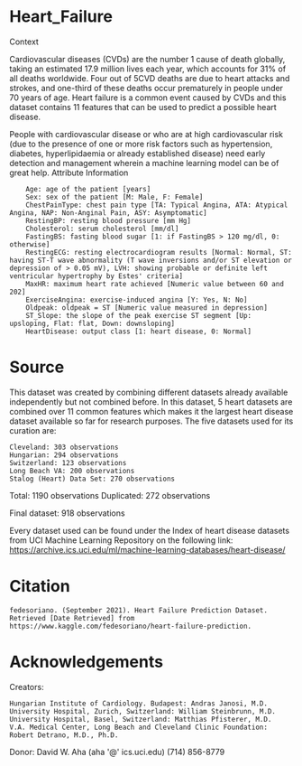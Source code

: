# Heart_Failure
 
Context

Cardiovascular diseases (CVDs) are the number 1 cause of death globally, taking an estimated 17.9 million lives each year, which accounts for 31% of all deaths worldwide. Four out of 5CVD deaths are due to heart attacks and strokes, and one-third of these deaths occur prematurely in people under 70 years of age. Heart failure is a common event caused by CVDs and this dataset contains 11 features that can be used to predict a possible heart disease.

People with cardiovascular disease or who are at high cardiovascular risk (due to the presence of one or more risk factors such as hypertension, diabetes, hyperlipidaemia or already established disease) need early detection and management wherein a machine learning model can be of great help.
Attribute Information

        Age: age of the patient [years]
        Sex: sex of the patient [M: Male, F: Female]
        ChestPainType: chest pain type [TA: Typical Angina, ATA: Atypical Angina, NAP: Non-Anginal Pain, ASY: Asymptomatic]
        RestingBP: resting blood pressure [mm Hg]
        Cholesterol: serum cholesterol [mm/dl]
        FastingBS: fasting blood sugar [1: if FastingBS > 120 mg/dl, 0: otherwise]
        RestingECG: resting electrocardiogram results [Normal: Normal, ST: having ST-T wave abnormality (T wave inversions and/or ST elevation or depression of > 0.05 mV), LVH: showing probable or definite left ventricular hypertrophy by Estes' criteria]
        MaxHR: maximum heart rate achieved [Numeric value between 60 and 202]
        ExerciseAngina: exercise-induced angina [Y: Yes, N: No]
        Oldpeak: oldpeak = ST [Numeric value measured in depression]
        ST_Slope: the slope of the peak exercise ST segment [Up: upsloping, Flat: flat, Down: downsloping]
        HeartDisease: output class [1: heart disease, 0: Normal]



# Source

This dataset was created by combining different datasets already available independently but not combined before. In this dataset, 5 heart datasets are combined over 11 common features which makes it the largest heart disease dataset available so far for research purposes. The five datasets used for its curation are:

    Cleveland: 303 observations
    Hungarian: 294 observations
    Switzerland: 123 observations
    Long Beach VA: 200 observations
    Stalog (Heart) Data Set: 270 observations

Total: 1190 observations
Duplicated: 272 observations

Final dataset: 918 observations

Every dataset used can be found under the Index of heart disease datasets from UCI Machine Learning Repository on the following link: https://archive.ics.uci.edu/ml/machine-learning-databases/heart-disease/


# Citation

    fedesoriano. (September 2021). Heart Failure Prediction Dataset. Retrieved [Date Retrieved] from https://www.kaggle.com/fedesoriano/heart-failure-prediction.

# Acknowledgements

Creators:

    Hungarian Institute of Cardiology. Budapest: Andras Janosi, M.D.
    University Hospital, Zurich, Switzerland: William Steinbrunn, M.D.
    University Hospital, Basel, Switzerland: Matthias Pfisterer, M.D.
    V.A. Medical Center, Long Beach and Cleveland Clinic Foundation: Robert Detrano, M.D., Ph.D.

Donor:
David W. Aha (aha '@' ics.uci.edu) (714) 856-8779